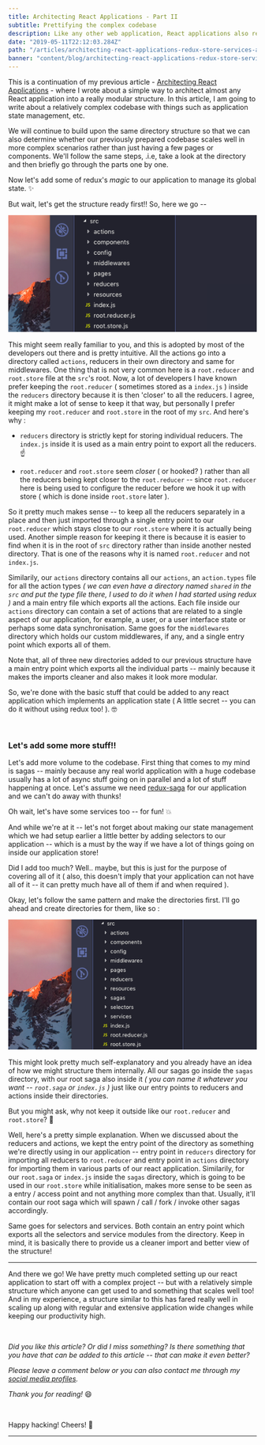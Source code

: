 ```yaml
---
title: Architecting React Applications - Part II
subtitle: Prettifying the complex codebase
description: Like any other web application, React applications also require close attention to their architecture. Introduction of Hooks might have shown us new ways of abstractions in our React applications but what about so many applications that are still using older versions of React?
date: "2019-05-11T22:12:03.284Z"
path: "/articles/architecting-react-applications-redux-store-services-and-sagas/"
banner: "content/blog/architecting-react-applications-redux-store-services-and-sagas/banner.jpg"
---
```


This is a continuation of my previous article - [Architecting React Applications](/articles/architecting-react-applications/) - where I wrote about a simple way to architect almost any React application into a really modular structure. In this article, I am going to write about a relatively complex codebase with things such as application state management, etc. 

We will continue to build upon the same directory structure so that we can also determine whether our previously prepared codebase scales well in more complex scenarios rather than just having a few pages or components. We'll follow the same steps, .i.e, take a look at the directory and then briefly go through the parts one by one.

Now let's add some of redux's *magic* to our application to manage its global state. ✨

But wait, let's get the structure ready first!! So, here we go --

![source-directory](./directory-structure.png)

This might seem really familiar to you, and this is adopted by most of the developers out there and is pretty intuitive. All the actions go into a directory called `actions`, reducers in their own directory and same for middlewares. One thing that is not very common here is a `root.reducer` and `root.store` file at the `src`'s root. Now, a lot of developers I have known prefer keeping the `root.reducer` ( sometimes stored as a `index.js` ) inside the `reducers` directory because it is then 'closer' to all the reducers. I agree, it might make a lot of sense to keep it that way, but personally I prefer keeping my `root.reducer` and `root.store` in the root of my `src`. And here's why :

* `reducers` directory is strictly kept for storing individual reducers. The `index.js` inside it is used as a main entry point to export all the reducers. ☝️

* `root.reducer` and `root.store` seem *closer* ( or hooked? ) rather than all the reducers being kept closer to the `root.reducer` -- since `root.reducer` here is being used to configure the reducer before we hook it up with store ( which is done inside `root.store` later ).

So it pretty much makes sense -- to keep all the reducers separately in a place and then just imported through a single entry point to our `root.reducer` which stays close to our `root.store` where it is actually being used. Another simple reason for keeping it there is because it is easier to find when it is in the root of `src` directory rather than inside another nested directory. That is one of the reasons why it is named `root.reducer` and not `index.js`. 

Similarily, our `actions` directory contains all our `actions`, an `action.types` file for all the action types *( we can even have a directory named `shared` in the `src` and put the type file there, I used to do it when I had started using redux )* and a main entry file which exports all the actions. Each file inside our `actions` directory can contain a set of actions that are related to a single aspect of our application, for example, a user, or a user interface state or perhaps some data synchronisation. Same goes for the `middlewares` directory which holds our custom middlewares, if any, and a single entry point which exports all of them.

Note that, all of three new directories added to our previous structure have a main entry point which exports all the individual parts -- mainly because it makes the imports cleaner and also makes it look more modular.

So, we're done with the basic stuff that could be added to any react application which implements an application state ( A little secret -- you can do it without using redux too!  ). 🤓

<br />

### Let's add some more stuff!!

Let's add more volume to the codebase. First thing that comes to my mind is sagas -- mainly because any real world application with a huge codebase usually has a lot of async stuff going on in parallel and a lot of stuff happening at once. Let's assume we need [redux-saga](https://redux-saga.js.org/) for our application and we can't do away with thunks!

Oh wait, let's have some services too -- for fun! 💥

And while we're at it -- let's not forget about making our state management which we had setup earlier a little better by adding selectors to our application -- which is a must by the way if we have a lot of things going on inside our application store!

Did I add too much? Well.. maybe, but this is just for the purpose of covering all of it ( also, this doesn't imply that your application can not have all of it -- it can pretty much have all of them if and when required ).

Okay, let's follow the same pattern and make the directories first. I'll go ahead and create directories for them, like so :

![source-directory](./directory-structure-2.png)

This might look pretty much self-explanatory and you already have an idea of how we might structure them internally. All our sagas go inside the `sagas` directory, with our root saga also inside it *( you can name it whatever you want -- `root.saga` or `index.js` )* just like our entry points to reducers and actions inside their directories.

But you might ask, why not keep it outside like our `root.reducer` and `root.store`? 🤔

Well, here's a pretty simple explanation. When we discussed about the reducers and actions, we kept the entry point of the directory as something we're directly using in our application -- entry point in `reducers` directory for importing all reducers to `root.reducer` and entry point in `actions` directory for importing them in various parts of our react application. Similarily, for our `root.saga` or `index.js` inside the `sagas` directory, which is going to be used in our `root.store` while initialisation, makes more sense to be seen as a entry / access point and not anything more complex than that. Usually, it'll contain our root saga which will spawn / call / fork / invoke other sagas accordingly.

Same goes for selectors and services. Both contain an entry point which exports all the selectors and service modules from the directory. Keep in mind, it is basically there to provide us a cleaner import and better view of the structure!

<hr/>

And there we go! We have pretty much completed setting up our react application to start off with a complex project -- but with a relatively simple structure which anyone can get used to and something that scales well too! And in my experience, a structure similar to this has fared really well in scaling up along with regular and extensive application wide changes while keeping our productivity high.

<br/>

*Did you like this article? Or did I miss something? Is there something that you have that can be added to this article -- that can make it even better?*

*Please leave a comment below or you can also contact me through my [social media profiles](/).*

*Thank you for reading!* 😄

<br/>

Happy hacking! Cheers! 🎉

<hr/>

